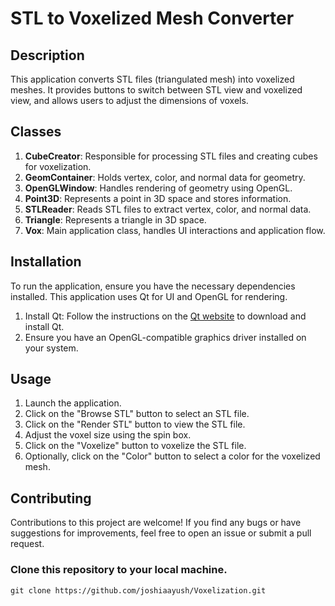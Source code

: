# STL to Voxelized Mesh Converter

## Description

This application converts STL files (triangulated mesh) into voxelized meshes. It provides buttons to switch between STL view and voxelized view, and allows users to adjust the dimensions of voxels.


## Classes

1. **CubeCreator**: Responsible for processing STL files and creating cubes for voxelization.
2. **GeomContainer**: Holds vertex, color, and normal data for geometry.
3. **OpenGLWindow**: Handles rendering of geometry using OpenGL.
4. **Point3D**: Represents a point in 3D space and stores information.
5. **STLReader**: Reads STL files to extract vertex, color, and normal data.
6. **Triangle**: Represents a triangle in 3D space.
7. **Vox**: Main application class, handles UI interactions and application flow.

## Installation

To run the application, ensure you have the necessary dependencies installed. This application uses Qt for UI and OpenGL for rendering.

1. Install Qt: Follow the instructions on the [Qt website](https://www.qt.io/download) to download and install Qt.
2. Ensure you have an OpenGL-compatible graphics driver installed on your system.

## Usage

1. Launch the application.
2. Click on the "Browse STL" button to select an STL file.
3. Click on the "Render STL" button to view the STL file.
4. Adjust the voxel size using the spin box.
5. Click on the "Voxelize" button to voxelize the STL file.
6. Optionally, click on the "Color" button to select a color for the voxelized mesh.

## Contributing

Contributions to this project are welcome! If you find any bugs or have suggestions for improvements, feel free to open an issue or submit a pull request.

### Clone this repository to your local machine.

```Clone
git clone https://github.com/joshiaayush/Voxelization.git

